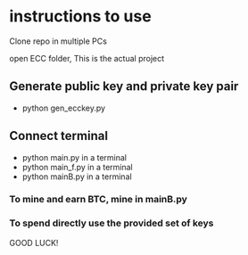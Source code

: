 # instructions to use

Clone repo in multiple PCs

open ECC folder, This is the actual project

## Generate public key and private key pair

 * python gen_ecckey.py

## Connect terminal 

* python main.py in a terminal
* python main_f.py in a terminal
* python mainB.py in a terminal

### To mine and earn BTC, mine in mainB.py


### To spend directly use the provided set of keys

GOOD LUCK!


